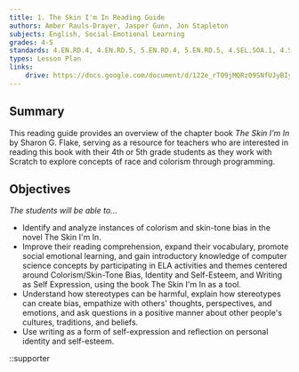 ```yaml
---
title: 1. The Skin I'm In Reading Guide
authors: Amber Rauls-Drayer, Jasper Gunn, Jon Stapleton
subjects: English, Social-Emotional Learning
grades: 4-5
standards: 4.EN.RD.4, 4.EN.RD.5, 5.EN.RD.4, 5.EN.RD.5, 4.SEL.SOA.1, 4.SEL.SOA.2, 5.SEL.SOA.1, 5.SEL.SOA.2 
types: Lesson Plan
links:
    drive: https://docs.google.com/document/d/122e_rT09jMQRz09SNfUJyBIyfGqm57DRt_d5FujlAEE/edit
---
```


## Summary

This reading guide provides an overview of the chapter book *The Skin I’m In* by Sharon G. Flake, serving as a resource for teachers who are interested in reading this book with their 4th or 5th grade students as they work with Scratch to explore concepts of race and colorism through programming.

## Objectives

*The students will be able to...*

- Identify and analyze instances of colorism and skin-tone bias in the novel The Skin I'm In.
- Improve their reading comprehension, expand their vocabulary, promote social emotional learning, and gain introductory knowledge of computer science concepts by participating in ELA activities and themes centered around Colorism/Skin-Tone Bias, Identity and Self-Esteem, and Writing as Self Expression, using the book The Skin I'm In as a tool.
- Understand how stereotypes can be harmful, explain how stereotypes can create bias, empathize with others' thoughts, perspectives, and emotions, and ask questions in a positive manner about other people's cultures, traditions, and beliefs.
- Use writing as a form of self-expression and reflection on personal identity and self-esteem.

::supporter